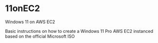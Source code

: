 # 11onEC2
Windows 11 on AWS EC2


Basic instructions on how to create a Windows 11 Pro AWS EC2 instanced based on the official Microsoft ISO
